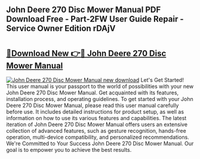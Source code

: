 ## John Deere 270 Disc Mower Manual PDF Download Free - Part-2FW User Guide Repair - Service Owner Edition rDAjV

# <h2><a href="http://bc92894.oget.top/?id=John+Deere+270+Disc+Mower+Manual">🔗Download New 👉🔴 John Deere 270 Disc Mower Manual</a></h2>

[![John Deere 270 Disc Mower Manual new download](https://i.imgur.com/5g1atiW.png)](http://bc92894.oget.top/?id=John+Deere+270+Disc+Mower+Manual)
Let's Get Started! This user manual is your passport to the world of possibilities with your new John Deere 270 Disc Mower Manual. Get acquainted with its features, installation process, and operating guidelines. To get started with your John Deere 270 Disc Mower Manual, please read this user manual carefully before use. It includes detailed instructions for product setup, as well as information on how to use its various features and capabilities. The latest iteration of John Deere 270 Disc Mower Manual offers users an extensive collection of advanced features, such as gesture recognition, hands-free operation, multi-device compatibility, and personalized recommendations. We're Committed to Your Success John Deere 270 Disc Mower Manual. Our goal is to empower you to achieve the best results.
